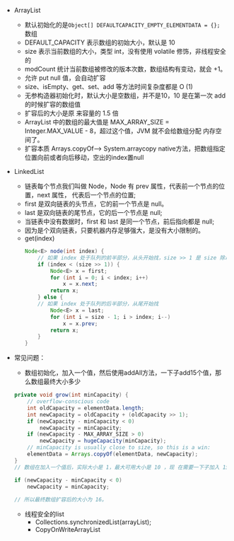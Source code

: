 - ArrayList
    - 默认初始化的是`Object[] DEFAULTCAPACITY_EMPTY_ELEMENTDATA = {};` 数组
    - DEFAULT_CAPACITY 表示数组的初始大小，默认是 10
    - size 表示当前数组的大小，类型 int，没有使用 volatile 修饰，非线程安全的
    - modCount 统计当前数组被修改的版本次数，数组结构有变动，就会 +1。
    - 允许 put null 值，会自动扩容
    - size、isEmpty、get、set、add 等方法时间复杂度都是 O (1)
    - 无参构造器初始化时，默认大小是空数组，并不是10，10 是在第一次 add 的时候扩容的数组值
    - 扩容后的大小是原 来容量的 1.5 倍
    - ArrayList 中的数组的最大值是 MAX_ARRAY_SIZE = Integer.MAX_VALUE - 8，超过这个值，JVM 就不会给数组分配 内存空间了。
    - 扩容本质  Arrays.copyOf——> System.arraycopy native方法，把数组指定位置向前或者向后移动，空出的index置null
    
- LinkedList
    - 链表每个节点我们叫做 Node，Node 有 prev 属性，代表前一个节点的位置，next 属性， 代表后一个节点的位置;
    - first 是双向链表的头节点，它的前一个节点是 null。
    - last 是双向链表的尾节点，它的后一个节点是 null;
    - 当链表中没有数据时，first 和 last 是同一个节点，前后指向都是 null; 
    - 因为是个双向链表，只要机器内存足够强大，是没有大小限制的。
    - get(index)
        ```java
        Node<E> node(int index) {
            // 如果 index 处于队列的前半部分，从头开始找，size >> 1 是 size 除以 2 的意思。
            if (index < (size >> 1)) {
                Node<E> x = first;
                for (int i = 0; i < index; i++)
                    x = x.next;
                return x;
            } else {
            // 如果 index 处于队列的后半部分，从尾开始找
                Node<E> x = last;
                for (int i = size - 1; i > index; i--)
                    x = x.prev;
                return x;
            }
        }
        ```
        
- 常见问题：
    - 数组初始化，加入一个值，然后使用addAll方法，一下子add15个值，那么数组最终大小多少
    ```java
    private void grow(int minCapacity) {
        // overflow-conscious code
        int oldCapacity = elementData.length;
        int newCapacity = oldCapacity + (oldCapacity >> 1);
        if (newCapacity - minCapacity < 0)
            newCapacity = minCapacity;
        if (newCapacity - MAX_ARRAY_SIZE > 0)
            newCapacity = hugeCapacity(minCapacity);
        // minCapacity is usually close to size, so this is a win:
        elementData = Arrays.copyOf(elementData, newCapacity);
    }
    // 数组在加入一个值后，实际大小是 1，最大可用大小是 10 ，现 在需要一下子加入 15 个值，那我们期望数组的大小值就是 16，此时数组最大可用大小只有 10，明显不够，需要扩容，扩容后的大小是:10 + 10 /2 = 15，这时候发现扩容后的大小仍 然不到我们期望的值 16,

    if (newCapacity - minCapacity < 0)
        newCapacity = minCapacity;
        
    // 所以最终数组扩容后的大小为 16。
    ```
    - 线程安全的list
        - Collections.synchronizedList(arrayList);
        - CopyOnWriteArrayList
